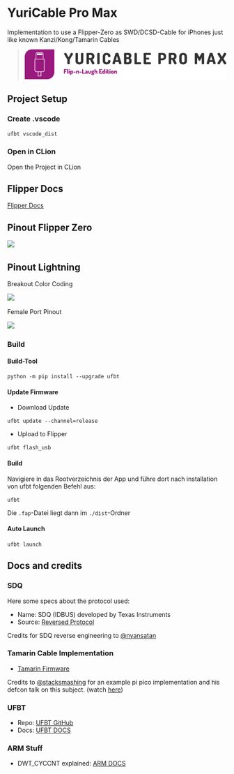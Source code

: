 # YuriCable Pro Max

Implementation to use a Flipper-Zero as SWD/DCSD-Cable for iPhones just like known Kanzi/Kong/Tamarin Cables

> ![](docs/YuriCableLogo.svg)

## Project Setup

### Create .vscode

```shell
ufbt vscode_dist
```

### Open in CLion

Open the Project in CLion

## Flipper Docs

[Flipper Docs](https://docs.flipper.net/)

## Pinout Flipper Zero

![](docs/FlipperZeroPinout.jpg)

## Pinout Lightning

Breakout Color Coding

![](docs/LightningBreakoutPinout.jpg)

Female Port Pinout

![](docs/Connector2.jpg)

### Build

#### Build-Tool

```shell
python -m pip install --upgrade ufbt
```

#### Update Firmware

+ Download Update

```shell
ufbt update --channel=release
```

+ Upload to Flipper

```shell
ufbt flash_usb
```

#### Build

Navigiere in das Rootverzeichnis der App und führe dort nach installation von ufbt folgenden Befehl aus:

```shell
ufbt
```

Die `.fap`-Datei liegt dann im `./dist`-Ordner

#### Auto Launch

```shell
ufbt launch
```
## Docs and credits

### SDQ

Here some specs about the protocol used:

* Name: SDQ (IDBUS) developed by Texas Instruments
* Source: [Reversed Protocol](https://nyansatan.github.io/lightning/)

Credits for SDQ reverse engineering to [@nyansatan](https://github.com/nyansatan)

### Tamarin Cable Implementation

* [Tamarin Firmware](https://github.com/stacksmashing/tamarin-firmware)

Credits to [@stacksmashing](https://github.com/stacksmashing) for an example pi pico implementation and his defcon talk on this subject. (watch [here](https://www.youtube.com/watch?v=8p3Oi4DL0eI&list=PL0P69gP-VL8eSCSNY-gQefgY1DXBSlNJC&index=6&t=616s))

### UFBT

* Repo:  [UFBT GitHub](https://github.com/flipperdevices/flipperzero-ufbt)
* Docs:  [UFBT DOCS](https://github.com/flipperdevices/flipperzero-ufbt/blob/dev/README.md)

### ARM Stuff

* DWT_CYCCNT explained: [ARM DOCS](https://developer.arm.com/documentation/ddi0403/d/Debug-Architecture/ARMv7-M-Debug/The-Data-Watchpoint-and-Trace-unit/CYCCNT-cycle-counter-and-related-timers?lang=en)
